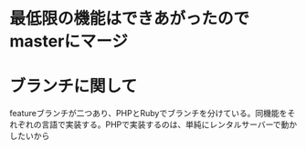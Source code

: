 # 最低限の機能はできあがったのでmasterにマージ

# ブランチに関して
featureブランチが二つあり、PHPとRubyでブランチを分けている。同機能をそれぞれの言語で実装する。PHPで実装するのは、単純にレンタルサーバーで動かしたいから
